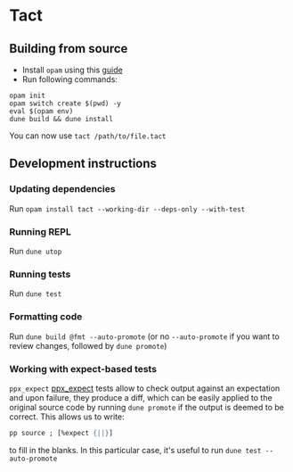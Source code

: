 # Tact

## Building from source

* Install `opam` using this [guide](https://ocaml.org/learn/tutorials/up_and_running.html)
* Run following commands:
```
opam init
opam switch create $(pwd) -y
eval $(opam env)
dune build && dune install
```

You can now use `tact /path/to/file.tact`

## Development instructions

### Updating dependencies

Run `opam install tact --working-dir --deps-only --with-test`

### Running REPL

Run `dune utop`

### Running tests

Run `dune test`

### Formatting code

Run `dune build @fmt --auto-promote` (or no `--auto-promote` if you want to review changes, followed
by `dune promote`)

### Working with expect-based tests

`ppx_expect`
[ppx_expect](https://github.com/janestreet/ppx_expect) tests allow to check output against an expectation
and upon failure, they produce a diff, which can be easily applied to the original source code by running
`dune promote` if the output is deemed to be correct. This allows us to write:

```ocaml
pp source ; [%expect {||}]
```

to fill in the blanks. In this particular case, it's useful to run `dune test --auto-promote`

